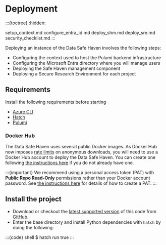 # Deployment

:::{toctree}
:hidden:

setup_context.md
configure_entra_id.md
deploy_shm.md
deploy_sre.md
security_checklist.md
:::

Deploying an instance of the Data Safe Haven involves the following steps:

- Configuring the context used to host the Pulumi backend infrastructure
- Configuring the Microsoft Entra directory where you will manage users
- Deploying the Safe Haven management component
- Deploying a Secure Research Environment for each project

## Requirements

Install the following requirements before starting

- [Azure CLI](https://learn.microsoft.com/en-us/cli/azure/install-azure-cli)
- [Hatch](https://hatch.pypa.io/1.9/install/)
- [Pulumi](https://www.pulumi.com/docs/get-started/install/)

### Docker Hub

The Data Safe Haven uses several public Docker images.
As Docker Hub now imposes [rate limits](https://docs.docker.com/docker-hub/download-rate-limit/) on anonymous downloads, you will need to use a Docker Hub account to deploy the Data Safe Haven.
You can create one following [the instructions here](https://hub.docker.com/) if you do not already have one.

:::{important}
We recommend using a personal access token (PAT) with **Public Repo Read-Only** permissions rather than your Docker account password.
See [the instructions here](https://docs.docker.com/security/for-developers/access-tokens/) for details of how to create a PAT.
:::

## Install the project

- Download or checkout the [latest supported version](https://github.com/alan-turing-institute/data-safe-haven/blob/develop/SECURITY.md) of this code from [GitHub](https://github.com/alan-turing-institute/data-safe-haven).
- Enter the base directory and install Python dependencies with `hatch` by doing the following:

:::{code} shell
$ hatch run true
:::
